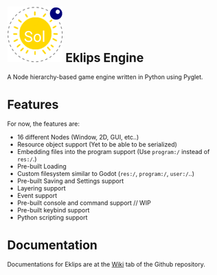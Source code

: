 # ![Eklips](img/icon.png) Eklips Engine
A Node hierarchy-based game engine written in Python using Pyglet.

# Features
For now, the features are:
 - 16 different Nodes (Window, 2D, GUI, etc..)
 - Resource object support (Yet to be able to be serialized)
 - Embedding files into the program support (Use `program:/` instead of `res:/`.)
 - Pre-built Loading
 - Custom filesystem similar to Godot (`res:/`, `program:/`, `user:/`..)
 - Pre-built Saving and Settings support
 - Layering support
 - Event support
 - Pre-built console and command support // WIP
 - Pre-built keybind support
 - Python scripting support

# Documentation
Documentations for Eklips are at the [Wiki](https://github.com/Za9-118/Eklips/wiki) tab of the Github repository.
